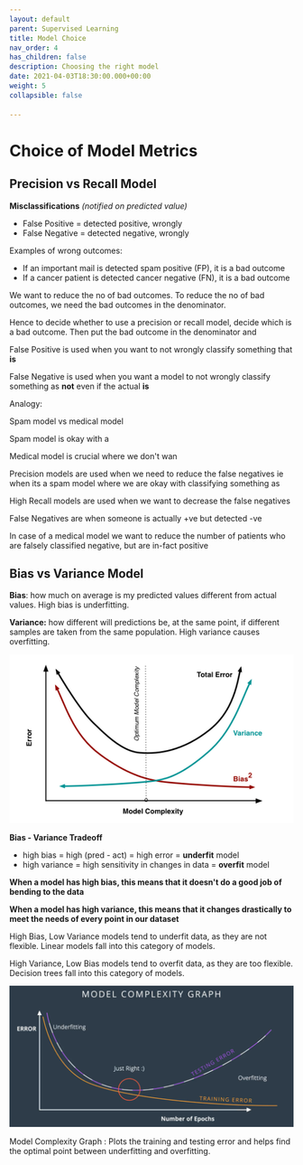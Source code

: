 ```yaml
---
layout: default
parent: Supervised Learning
title: Model Choice
nav_order: 4
has_children: false
description: Choosing the right model
date: 2021-04-03T18:30:00.000+00:00
weight: 5
collapsible: false

---
```

# Choice of Model Metrics

## Precision vs Recall Model

**Misclassifications** _(notified on predicted value)_

* False Positive = detected positive, wrongly
* False Negative = detected negative, wrongly

Examples of wrong outcomes:

* If an important mail is detected spam positive (FP), it is a bad outcome
* If a cancer patient is detected cancer negative (FN), it is a bad outcome

We want to reduce the no of bad outcomes. To reduce the no of bad outcomes, we need the bad outcomes in the denominator.

Hence to decide whether to use a precision or recall model, decide which is a bad outcome. Then put the bad outcome in the denominator and  

 

False Positive is used when you want to not wrongly classify something that **is** 

False Negative is used when you want a model to not wrongly classify something as **not** even if the actual **is**

Analogy:

Spam model vs medical model

Spam model is okay with a

Medical model is crucial where we don't wan

Precision models are used when we need to reduce the false negatives ie when its a spam model where we are okay with classifying something as

High Recall models are used when we want to decrease the false negatives

False Negatives are when someone is actually +ve but detected -ve

In case of a medical model we want to reduce the number of patients who are falsely classified negative, but are in-fact positive

## Bias vs Variance Model

**Bias**: how much on average is my predicted values different from actual values. High bias is underfitting.

**Variance:** how different will predictions be, at the same point, if different samples are taken from the same population. High variance causes overfitting.

![bias-variance.png](https://github.com/do2blehelix/the-ml-handbook/blob/master/static/images/evaluation/bias-variance.png?raw=true)

**Bias - Variance Tradeoff**

* high bias = high (pred - act) = high error = **underfit** model
* high variance = high sensitivity in changes in data = **overfit** model

**When a model has high bias, this means that it doesn't do a good job of bending to the data**

**When a model has high variance, this means that it changes drastically to meet the needs of every point in our dataset**

High Bias, Low Variance models tend to underfit data, as they are not flexible. Linear models fall into this category of models.

High Variance, Low Bias models tend to overfit data, as they are too flexible. Decision trees fall into this category of models.

![overfitting-training.png](https://github.com/do2blehelix/the-ml-handbook/blob/master/static/images/evaluation/overfitting-training.png?raw=true)

Model Complexity Graph : Plots the training and testing error and helps find the optimal point between underfitting and overfitting.
